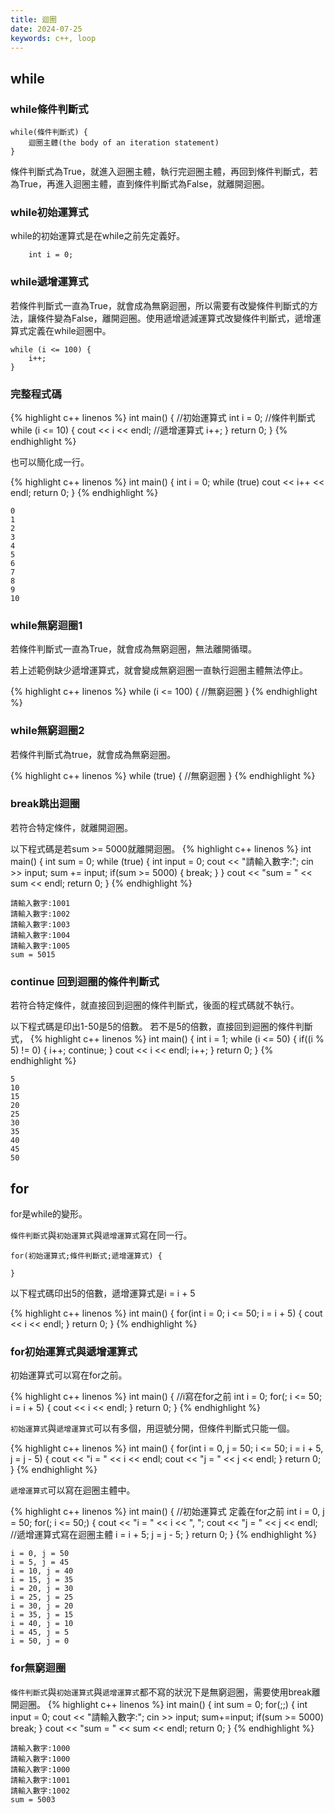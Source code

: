 ```yaml
---
title: 迴圈
date: 2024-07-25
keywords: c++, loop
---
```


## while

### while條件判斷式
```
while(條件判斷式) {
	迴圈主體(the body of an iteration statement)
}
```

條件判斷式為True，就進入迴圈主體，執行完迴圈主體，再回到條件判斷式，若為True，再進入迴圈主體，直到條件判斷式為False，就離開迴圈。

### while初始運算式

while的初始運算式是在while之前先定義好。

```
	int i = 0;
```

### while遞增運算式

若條件判斷式一直為True，就會成為無窮迴圈，所以需要有改變條件判斷式的方法，讓條件變為False，離開迴圈。使用遞增遞減運算式改變條件判斷式，遞增運算式定義在while迴圈中。

```
while (i <= 100) {
	i++;
}
```

### 完整程式碼

{% highlight c++ linenos %}
int main() {
	//初始運算式
    int i = 0;
    //條件判斷式
    while (i <= 10) {
        cout << i << endl;
        //遞增運算式
        i++;
    }
    return 0;
}
{% endhighlight %}

也可以簡化成一行。

{% highlight c++ linenos %}
int main() {
    int i = 0;
    while (true)
        cout << i++ << endl;
    return 0;
}
{% endhighlight %}

```
0
1
2
3
4
5
6
7
8
9
10
```

### while無窮迴圈1

若條件判斷式一直為True，就會成為無窮迴圈，無法離開循環。

若上述範例缺少遞增運算式，就會變成無窮迴圈一直執行迴圈主體無法停止。

{% highlight c++ linenos %}
while (i <= 100) {
	//無窮迴圈
}
{% endhighlight %}

### while無窮迴圈2

若條件判斷式為true，就會成為無窮迴圈。

{% highlight c++ linenos %}
while (true) {
	//無窮迴圈
}
{% endhighlight %}

### break跳出迴圈

若符合特定條件，就離開迴圈。

以下程式碼是若sum >= 5000就離開迴圈。
{% highlight c++ linenos %}
int main() {
    int sum = 0;
    while (true) {
        int input = 0;
        cout << "請輸入數字:"; cin >> input;
        sum += input;
        if(sum >= 5000) {
            break;
        }
    }
    cout << "sum = " << sum << endl;
    return 0;
}
{% endhighlight %}
```
請輸入數字:1001
請輸入數字:1002
請輸入數字:1003
請輸入數字:1004
請輸入數字:1005
sum = 5015
```

### continue 回到迴圈的條件判斷式

若符合特定條件，就直接回到迴圈的條件判斷式，後面的程式碼就不執行。

以下程式碼是印出1-50是5的倍數。
若不是5的倍數，直接回到迴圈的條件判斷式，
{% highlight c++ linenos %}
int main() {
    int i = 1;
    while (i <= 50) {
        if((i % 5) != 0) {
            i++;
            continue;
        }
        cout << i << endl;
        i++;
    }
    return 0;
}
{% endhighlight %}
```
5
10
15
20
25
30
35
40
45
50
```

## for

for是while的變形。

`條件判斷式`與`初始運算式`與`遞增運算式`寫在同一行。

```
for(初始運算式;條件判斷式;遞增運算式) {

}
```

以下程式碼印出5的倍數，遞增運算式是i = i + 5

{% highlight c++ linenos %}
int main() {
    for(int i = 0; i <= 50; i = i + 5) {
        cout << i << endl;
    }
    return 0;
}
{% endhighlight %}

### for初始運算式與遞增運算式

初始運算式可以寫在for之前。

{% highlight c++ linenos %}
int main() {
	//i寫在for之前
    int i = 0;
    for(; i <= 50; i = i + 5) {
        cout << i << endl;
    }
    return 0;
}
{% endhighlight %}

`初始運算式`與`遞增運算式`可以有多個，用逗號分開，但條件判斷式只能一個。

{% highlight c++ linenos %}
int main() {
    for(int i = 0, j = 50; i <= 50; i = i + 5, j = j - 5) {
        cout << "i = " << i << endl;
        cout << "j = " << j << endl;
    }
    return 0;
}
{% endhighlight %}

`遞增運算式`可以寫在迴圈主體中。

{% highlight c++ linenos %}
int main() {
    //初始運算式 定義在for之前
    int i = 0, j = 50;
    for(; i <= 50;) {
        cout << "i = " << i << ", ";
        cout << "j = " << j << endl;
        //遞增運算式寫在迴圈主體
        i = i + 5;
        j = j - 5;
    }
    return 0;
}
{% endhighlight %}
```
i = 0, j = 50
i = 5, j = 45
i = 10, j = 40
i = 15, j = 35
i = 20, j = 30
i = 25, j = 25
i = 30, j = 20
i = 35, j = 15
i = 40, j = 10
i = 45, j = 5
i = 50, j = 0
```
### for無窮迴圈

`條件判斷式`與`初始運算式`與`遞增運算式`都不寫的狀況下是無窮迴圈，需要使用break離開迴圈。
{% highlight c++ linenos %}
int main() {
    int sum = 0;
    for(;;) {
        int input = 0;
        cout << "請輸入數字:"; cin >> input;
        sum+=input;
        if(sum >= 5000) break;
    }
    cout << "sum = " << sum << endl;
    return 0;
}
{% endhighlight %}
```
請輸入數字:1000
請輸入數字:1000
請輸入數字:1000
請輸入數字:1001
請輸入數字:1002
sum = 5003
```
